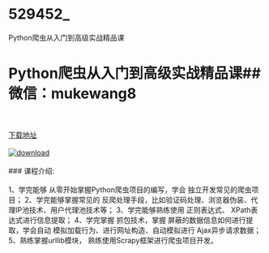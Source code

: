 # 529452_
Python爬虫从入门到高级实战精品课
# Python爬虫从入门到高级实战精品课## 微信：mukewang8
<br/></br>[下载地址](http://www.36tz.cn/article/529452 "下载地址")
<br/></br>[![download](http://36tz.cn/muke_img/2019_12_356-68-300x188.jpg "下载地址")](http://www.36tz.cn/article/529452 "下载地址")
<br/></br>### 课程介绍:<br/></br>1、学完能够 从零开始掌握Python爬虫项目的编写，学会 独立开发常见的爬虫项目；
2、学完能够掌握常见的 反爬处理手段，比如验证码处理、浏览器伪装、代理IP池技术、用户代理池技术等；
3、学完能够熟练使用 正则表达式、 XPath表达式进行信息提取；
4、学完掌握 抓包技术，掌握 屏蔽的数据信息如何进行提取，学会自动 模拟加载行为、进行网址构造、自动模拟进行 Ajax异步请求数据；
5、熟练掌握urllib模块， 熟练使用Scrapy框架进行爬虫项目开发。


 
